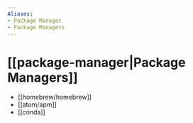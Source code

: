 ```yaml
---
Aliases: 
- Package Manager
- Package Managers
---
```


# [[package-manager|Package Managers]]

- [[homebrew/homebrew]]
- [[atom/apm]]
- [[conda]]